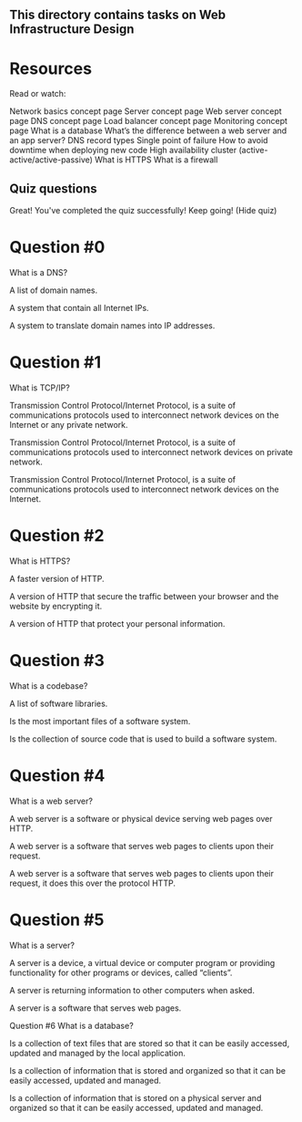 ## This directory contains tasks on Web Infrastructure Design

# Resources
Read or watch:

Network basics concept page
Server concept page
Web server concept page
DNS concept page
Load balancer concept page
Monitoring concept page
What is a database
What’s the difference between a web server and an app server?
DNS record types
Single point of failure
How to avoid downtime when deploying new code
High availability cluster (active-active/active-passive)
What is HTTPS
What is a firewall

## Quiz questions
Great! You've completed the quiz successfully! Keep going! (Hide quiz)

# Question #0
What is a DNS?


A list of domain names.

A system that contain all Internet IPs.

A system to translate domain names into IP addresses.


# Question #1
What is TCP/IP?


Transmission Control Protocol/Internet Protocol, is a suite of communications protocols used to interconnect network devices on the Internet or any private network.

Transmission Control Protocol/Internet Protocol, is a suite of communications protocols used to interconnect network devices on private network.

Transmission Control Protocol/Internet Protocol, is a suite of communications protocols used to interconnect network devices on the Internet.


# Question #2
What is HTTPS?


A faster version of HTTP.

A version of HTTP that secure the traffic between your browser and the website by encrypting it.

A version of HTTP that protect your personal information.


# Question #3
What is a codebase?


A list of software libraries.

Is the most important files of a software system.

Is the collection of source code that is used to build a software system.


# Question #4
What is a web server?


A web server is a software or physical device serving web pages over HTTP.

A web server is a software that serves web pages to clients upon their request.

A web server is a software that serves web pages to clients upon their request, it does this over the protocol HTTP.

# Question #5
What is a server?


A server is a device, a virtual device or computer program or providing functionality for other programs or devices, called “clients”.

A server is returning information to other computers when asked.

A server is a software that serves web pages.


Question #6
What is a database?


Is a collection of text files that are stored so that it can be easily accessed, updated and managed by the local application.

Is a collection of information that is stored and organized so that it can be easily accessed, updated and managed.

Is a collection of information that is stored on a physical server and organized so that it can be easily accessed, updated and managed.
